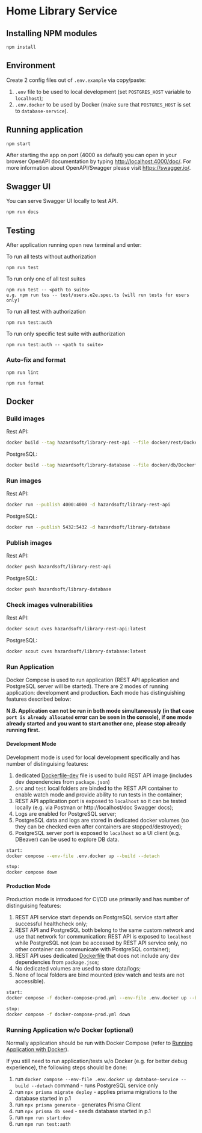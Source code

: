# Home Library Service

## Installing NPM modules

```
npm install
```

## Environment

Create 2 config files out of `.env.example` via copy/paste:

1. `.env` file to be used to local development (set `POSTGRES_HOST` variable to `localhost`);
2. `.env.docker` to be used by Docker (make sure that `POSTGRES_HOST` is set to `database-service`).

## Running application

```
npm start
```

After starting the app on port (4000 as default) you can open
in your browser OpenAPI documentation by typing <http://localhost:4000/doc/>.
For more information about OpenAPI/Swagger please visit <https://swagger.io/>.

## Swagger UI

You can serve Swagger UI locally to test API.

```
npm run docs
```

## Testing

After application running open new terminal and enter:

To run all tests without authorization

```
npm run test
```

To run only one of all test suites

```
npm run test -- <path to suite>
e.g. npm run tes -- test/users.e2e.spec.ts (will run tests for users only)
```

To run all test with authorization

```
npm run test:auth
```

To run only specific test suite with authorization

```
npm run test:auth -- <path to suite>
```

### Auto-fix and format

```
npm run lint
```

```
npm run format
```

## Docker

### Build images

Rest API:

```sh
docker build --tag hazardsoft/library-rest-api --file docker/rest/Dockerfile .

```

PostgreSQL:

```sh
docker build --tag hazardsoft/library-database --file docker/db/Dockerfile .
```

### Run images

Rest API:

```sh
docker run --publish 4000:4000 -d hazardsoft/library-rest-api
```

PostgreSQL:

```sh
docker run --publish 5432:5432 -d hazardsoft/library-database
```

### Publish images

Rest API:

```sh
docker push hazardsoft/library-rest-api
```

PostgreSQL:

```sh
docker push hazardsoft/library-database
```

### Check images vulnerabilities

Rest API:

```sh
docker scout cves hazardsoft/library-rest-api:latest
```

PostgreSQL:

```sh
docker scout cves hazardsoft/library-database:latest
```

### Run Application

Docker Compose is used to run application (REST API application and PostgreSQL server will be started).
There are 2 modes of running application: development and production.
Each mode has distinguishing features described below:

**N.B. Application can not be run in both mode simultaneously (in that case `port is already allocated` error can be seen in the console), if one mode already started and you want to start another one, please stop already running first.**

#### Development Mode

Development mode is used for local development specifically and has number of distinguising features:

1. dedicated [Dockerfile-dev](./docker/rest/Dockerfile-dev) file is used to build REST API image (includes dev dependencies from `package.json`)
2. `src` and `test` local folders are binded to the REST API container to enable watch mode and provide ability to run tests in the container;
3. REST API application port is exposed to `localhost` so it can be tested locally (e.g. via Postman or http://localhost/doc Swagger docs);
4. Logs are enabled for PostgreSQL server;
5. PostgreSQL data and logs are stored in dedicated docker volumes (so they can be checked even after containers are stopped/destroyed);
6. PostgreSQL server port is exposed to `localhost` so a UI client (e.g. DBeaver) can be used to explore DB data.

```sh
start:
docker compose --env-file .env.docker up --build --detach

stop:
docker compose down
```

#### Production Mode

Production mode is introduced for CI/CD use primarily and has number of distinguising features:

1. REST API service start depends on PostgreSQL service start after successful healthcheck only;
2. REST API and PostgreSQL both belong to the same custom network and use that network for communication: REST API is exposed to `localhost` while PostgreSQL not (can be accessed by REST API service only, no other container can communicate with PostgreSQL container);
3. REST API uses dedicated [Dockerfile](./docker/rest/Dockerfile) that does not include any dev dependencies from `package.json`;
4. No dedicated volumes are used to store data/logs;
5. None of local folders are bind mounted (dev watch and tests are not accessible).

```sh
start:
docker compose -f docker-compose-prod.yml --env-file .env.docker up --build --detach

stop:
docker compose -f docker-compose-prod.yml down
```

### Running Application w/o Docker (optional)

Normally application should be run with Docker Compose (refer to [Running Application with Docker](./README.md#running-application-with-docker)).

If you still need to run application/tests w/o Docker (e.g. for better debug experience), the following steps should be done:

1. run `docker compose --env-file .env.docker up database-service --build --detach` command - runs PostgreSQL service only
2. run `npx prisma migrate deploy` - applies prisma migrations to the database started in p.1
3. run `npx prisma generate` - generates Prisma Client
4. run `npx prisma db seed` - seeds database started in p.1
5. run `npm run start:dev`
6. run `npm run test:auth`
